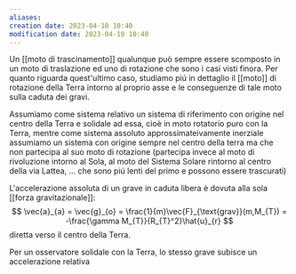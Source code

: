```yaml
---
aliases: 
creation date: 2023-04-10 10:40
modification date: 2023-04-10 10:40
---
```


Un [[moto di trascinamento]] qualunque può sempre essere scomposto in un moto di traslazione ed uno di rotazione che sono i casi visti finora. Per quanto riguarda quest'ultimo caso, studiamo piú in dettaglio il [[moto]] di rotazione della Terra intorno al proprio asse e le conseguenze di tale moto sulla caduta dei gravi.

Assumiamo come sistema relativo un sistema di riferimento con origine nel centro della Terra e solidale ad essa, cioè in moto rotatorio puro con la Terra, mentre come sistema assoluto approssimateivamente inerziale assumiamo un sistema con origine sempre nel centro della terra ma che non partecipa al suo moto di rotazione (partecipa invece al moto di rivoluzione intorno al Sola, al moto del Sistema Solare rintorno al centro della via Lattea, ... che sono piú lenti del primo e possono essere trascurati)

L'accelerazione assoluta di un grave in caduta libera è dovuta alla sola [[forza gravitazionale]]:
$$ \vec{a}_{a} = \vec{g}_{o} = \frac{1}{m}\vec{F}_{\text{grav}}(m,M_{T}) = -\frac{\gamma M_{T}}{R_{T}^2}\hat{u}_{r} $$
diretta verso il centro della Terra.

Per un osservatore solidale con la Terra, lo stesso grave subisce un accelerazione relativa

